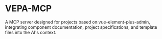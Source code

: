 # VEPA-MCP
A MCP server designed for projects based on vue-element-plus-admin, integrating component documentation, project specifications, and template files into the AI's context. 
